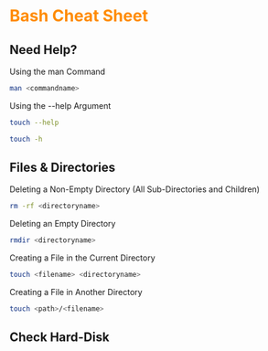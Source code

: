<h1 style="color:#FF8C00">Bash Cheat Sheet</h1>

## Need Help?

Using the man Command 

```bash
man <commandname>
```

Using the --help Argument

```bash
touch --help
```

```bash
touch -h
```

## Files & Directories

Deleting a Non-Empty Directory (All Sub-Directories and Children)

```Bash
rm -rf <directoryname>
```

Deleting an Empty Directory

```bash
rmdir <directoryname>
```

Creating a File in the Current Directory

```bash
touch <filename> <directoryname>
```

Creating a File in Another Directory

```bash
touch <path>/<filename>
```


## Check Hard-Disk 